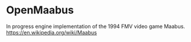 # OpenMaabus
In progress engine implementation of the 1994 FMV video game Maabus.
https://en.wikipedia.org/wiki/Maabus
